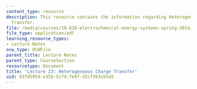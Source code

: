 ```yaml
---
content_type: resource
description: This resource contains the information regarding Heterogeneous Charge
  Transfer.
file: /media/courses/10-626-electrochemical-energy-systems-spring-2014/83fd595de35b5c7dfe6fd2cf563cb5a5_MIT10_626S14_Lec23.pdf
file_type: application/pdf
learning_resource_types:
- Lecture Notes
ocw_type: OCWFile
parent_title: Lecture Notes
parent_type: CourseSection
resourcetype: Document
title: 'Lecture 23: Heterogeneous Charge Transfer'
uid: 83fd595d-e35b-5c7d-fe6f-d2cf563cb5a5
---
```

